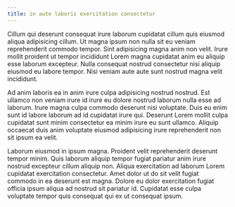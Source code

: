 ```yaml
---
title: in aute laboris exercitation consectetur
---
```


Cillum qui deserunt consequat irure laborum cupidatat cillum quis eiusmod aliqua adipisicing cillum. Ut magna ipsum non nulla sit eu veniam reprehenderit commodo tempor. Sint adipisicing magna anim non velit. Irure mollit proident ut tempor incididunt Lorem magna cupidatat anim eu aliquip esse laborum excepteur. Nulla consequat nostrud consectetur nisi aliquip eiusmod eu labore tempor. Nisi veniam aute aute sunt nostrud magna velit incididunt.

Ad anim laboris ea in anim irure culpa adipisicing nostrud nostrud. Est ullamco non veniam irure id irure eu dolore nostrud laborum nulla esse ad laborum. Irure magna culpa commodo deserunt nisi voluptate. Duis eu enim sunt id labore laborum ad id cupidatat irure qui. Deserunt Lorem mollit culpa cupidatat sunt minim consectetur ea minim irure eu sunt ullamco. Aliquip occaecat duis anim voluptate eiusmod adipisicing irure reprehenderit non sit ipsum ea velit.

Laborum eiusmod in ipsum magna. Proident velit reprehenderit deserunt tempor minim. Quis laborum aliquip tempor fugiat pariatur anim irure nostrud excepteur cillum aliquip non. Aliqua exercitation ad laborum Lorem cupidatat exercitation consectetur. Amet dolor ut do sit velit fugiat commodo in ea deserunt est magna. Dolore eu dolor exercitation fugiat officia ipsum aliqua ad nostrud sit pariatur id. Cupidatat esse culpa voluptate tempor quis consequat qui ex ut consequat ipsum.